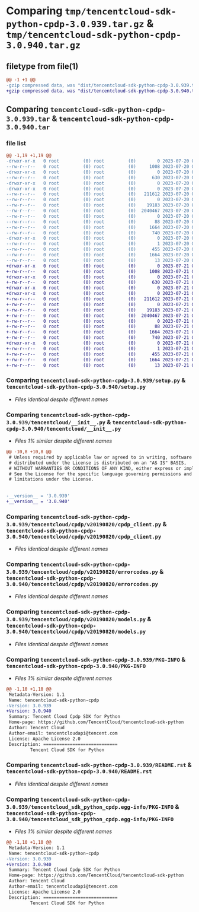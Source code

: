 # Comparing `tmp/tencentcloud-sdk-python-cpdp-3.0.939.tar.gz` & `tmp/tencentcloud-sdk-python-cpdp-3.0.940.tar.gz`

## filetype from file(1)

```diff
@@ -1 +1 @@
-gzip compressed data, was "dist/tencentcloud-sdk-python-cpdp-3.0.939.tar", last modified: Thu Jul 20 00:21:29 2023, max compression
+gzip compressed data, was "dist/tencentcloud-sdk-python-cpdp-3.0.940.tar", last modified: Fri Jul 21 00:26:28 2023, max compression
```

## Comparing `tencentcloud-sdk-python-cpdp-3.0.939.tar` & `tencentcloud-sdk-python-cpdp-3.0.940.tar`

### file list

```diff
@@ -1,19 +1,19 @@
-drwxr-xr-x   0 root         (0) root         (0)        0 2023-07-20 00:21:29.000000 tencentcloud-sdk-python-cpdp-3.0.939/
--rw-r--r--   0 root         (0) root         (0)     1008 2023-07-20 00:21:29.000000 tencentcloud-sdk-python-cpdp-3.0.939/setup.py
-drwxr-xr-x   0 root         (0) root         (0)        0 2023-07-20 00:21:29.000000 tencentcloud-sdk-python-cpdp-3.0.939/tencentcloud/
--rw-r--r--   0 root         (0) root         (0)      630 2023-07-20 00:21:29.000000 tencentcloud-sdk-python-cpdp-3.0.939/tencentcloud/__init__.py
-drwxr-xr-x   0 root         (0) root         (0)        0 2023-07-20 00:21:29.000000 tencentcloud-sdk-python-cpdp-3.0.939/tencentcloud/cpdp/
-drwxr-xr-x   0 root         (0) root         (0)        0 2023-07-20 00:21:29.000000 tencentcloud-sdk-python-cpdp-3.0.939/tencentcloud/cpdp/v20190820/
--rw-r--r--   0 root         (0) root         (0)   211612 2023-07-20 00:21:29.000000 tencentcloud-sdk-python-cpdp-3.0.939/tencentcloud/cpdp/v20190820/cpdp_client.py
--rw-r--r--   0 root         (0) root         (0)        0 2023-07-20 00:21:29.000000 tencentcloud-sdk-python-cpdp-3.0.939/tencentcloud/cpdp/v20190820/__init__.py
--rw-r--r--   0 root         (0) root         (0)    19183 2023-07-20 00:21:29.000000 tencentcloud-sdk-python-cpdp-3.0.939/tencentcloud/cpdp/v20190820/errorcodes.py
--rw-r--r--   0 root         (0) root         (0)  2040467 2023-07-20 00:21:29.000000 tencentcloud-sdk-python-cpdp-3.0.939/tencentcloud/cpdp/v20190820/models.py
--rw-r--r--   0 root         (0) root         (0)        0 2023-07-20 00:21:29.000000 tencentcloud-sdk-python-cpdp-3.0.939/tencentcloud/cpdp/__init__.py
--rw-r--r--   0 root         (0) root         (0)       88 2023-07-20 00:21:29.000000 tencentcloud-sdk-python-cpdp-3.0.939/setup.cfg
--rw-r--r--   0 root         (0) root         (0)     1664 2023-07-20 00:21:29.000000 tencentcloud-sdk-python-cpdp-3.0.939/PKG-INFO
--rw-r--r--   0 root         (0) root         (0)      740 2023-07-20 00:21:29.000000 tencentcloud-sdk-python-cpdp-3.0.939/README.rst
-drwxr-xr-x   0 root         (0) root         (0)        0 2023-07-20 00:21:29.000000 tencentcloud-sdk-python-cpdp-3.0.939/tencentcloud_sdk_python_cpdp.egg-info/
--rw-r--r--   0 root         (0) root         (0)        1 2023-07-20 00:21:29.000000 tencentcloud-sdk-python-cpdp-3.0.939/tencentcloud_sdk_python_cpdp.egg-info/dependency_links.txt
--rw-r--r--   0 root         (0) root         (0)      455 2023-07-20 00:21:29.000000 tencentcloud-sdk-python-cpdp-3.0.939/tencentcloud_sdk_python_cpdp.egg-info/SOURCES.txt
--rw-r--r--   0 root         (0) root         (0)     1664 2023-07-20 00:21:29.000000 tencentcloud-sdk-python-cpdp-3.0.939/tencentcloud_sdk_python_cpdp.egg-info/PKG-INFO
--rw-r--r--   0 root         (0) root         (0)       13 2023-07-20 00:21:29.000000 tencentcloud-sdk-python-cpdp-3.0.939/tencentcloud_sdk_python_cpdp.egg-info/top_level.txt
+drwxr-xr-x   0 root         (0) root         (0)        0 2023-07-21 00:26:28.000000 tencentcloud-sdk-python-cpdp-3.0.940/
+-rw-r--r--   0 root         (0) root         (0)     1008 2023-07-21 00:26:28.000000 tencentcloud-sdk-python-cpdp-3.0.940/setup.py
+drwxr-xr-x   0 root         (0) root         (0)        0 2023-07-21 00:26:28.000000 tencentcloud-sdk-python-cpdp-3.0.940/tencentcloud/
+-rw-r--r--   0 root         (0) root         (0)      630 2023-07-21 00:26:28.000000 tencentcloud-sdk-python-cpdp-3.0.940/tencentcloud/__init__.py
+drwxr-xr-x   0 root         (0) root         (0)        0 2023-07-21 00:26:28.000000 tencentcloud-sdk-python-cpdp-3.0.940/tencentcloud/cpdp/
+drwxr-xr-x   0 root         (0) root         (0)        0 2023-07-21 00:26:28.000000 tencentcloud-sdk-python-cpdp-3.0.940/tencentcloud/cpdp/v20190820/
+-rw-r--r--   0 root         (0) root         (0)   211612 2023-07-21 00:26:28.000000 tencentcloud-sdk-python-cpdp-3.0.940/tencentcloud/cpdp/v20190820/cpdp_client.py
+-rw-r--r--   0 root         (0) root         (0)        0 2023-07-21 00:26:28.000000 tencentcloud-sdk-python-cpdp-3.0.940/tencentcloud/cpdp/v20190820/__init__.py
+-rw-r--r--   0 root         (0) root         (0)    19183 2023-07-21 00:26:28.000000 tencentcloud-sdk-python-cpdp-3.0.940/tencentcloud/cpdp/v20190820/errorcodes.py
+-rw-r--r--   0 root         (0) root         (0)  2040467 2023-07-21 00:26:28.000000 tencentcloud-sdk-python-cpdp-3.0.940/tencentcloud/cpdp/v20190820/models.py
+-rw-r--r--   0 root         (0) root         (0)        0 2023-07-21 00:26:28.000000 tencentcloud-sdk-python-cpdp-3.0.940/tencentcloud/cpdp/__init__.py
+-rw-r--r--   0 root         (0) root         (0)       88 2023-07-21 00:26:28.000000 tencentcloud-sdk-python-cpdp-3.0.940/setup.cfg
+-rw-r--r--   0 root         (0) root         (0)     1664 2023-07-21 00:26:28.000000 tencentcloud-sdk-python-cpdp-3.0.940/PKG-INFO
+-rw-r--r--   0 root         (0) root         (0)      740 2023-07-21 00:26:28.000000 tencentcloud-sdk-python-cpdp-3.0.940/README.rst
+drwxr-xr-x   0 root         (0) root         (0)        0 2023-07-21 00:26:28.000000 tencentcloud-sdk-python-cpdp-3.0.940/tencentcloud_sdk_python_cpdp.egg-info/
+-rw-r--r--   0 root         (0) root         (0)        1 2023-07-21 00:26:28.000000 tencentcloud-sdk-python-cpdp-3.0.940/tencentcloud_sdk_python_cpdp.egg-info/dependency_links.txt
+-rw-r--r--   0 root         (0) root         (0)      455 2023-07-21 00:26:28.000000 tencentcloud-sdk-python-cpdp-3.0.940/tencentcloud_sdk_python_cpdp.egg-info/SOURCES.txt
+-rw-r--r--   0 root         (0) root         (0)     1664 2023-07-21 00:26:28.000000 tencentcloud-sdk-python-cpdp-3.0.940/tencentcloud_sdk_python_cpdp.egg-info/PKG-INFO
+-rw-r--r--   0 root         (0) root         (0)       13 2023-07-21 00:26:28.000000 tencentcloud-sdk-python-cpdp-3.0.940/tencentcloud_sdk_python_cpdp.egg-info/top_level.txt
```

### Comparing `tencentcloud-sdk-python-cpdp-3.0.939/setup.py` & `tencentcloud-sdk-python-cpdp-3.0.940/setup.py`

 * *Files identical despite different names*

### Comparing `tencentcloud-sdk-python-cpdp-3.0.939/tencentcloud/__init__.py` & `tencentcloud-sdk-python-cpdp-3.0.940/tencentcloud/__init__.py`

 * *Files 1% similar despite different names*

```diff
@@ -10,8 +10,8 @@
 # Unless required by applicable law or agreed to in writing, software
 # distributed under the License is distributed on an "AS IS" BASIS,
 # WITHOUT WARRANTIES OR CONDITIONS OF ANY KIND, either express or implied.
 # See the License for the specific language governing permissions and
 # limitations under the License.
 
 
-__version__ = '3.0.939'
+__version__ = '3.0.940'
```

### Comparing `tencentcloud-sdk-python-cpdp-3.0.939/tencentcloud/cpdp/v20190820/cpdp_client.py` & `tencentcloud-sdk-python-cpdp-3.0.940/tencentcloud/cpdp/v20190820/cpdp_client.py`

 * *Files identical despite different names*

### Comparing `tencentcloud-sdk-python-cpdp-3.0.939/tencentcloud/cpdp/v20190820/errorcodes.py` & `tencentcloud-sdk-python-cpdp-3.0.940/tencentcloud/cpdp/v20190820/errorcodes.py`

 * *Files identical despite different names*

### Comparing `tencentcloud-sdk-python-cpdp-3.0.939/tencentcloud/cpdp/v20190820/models.py` & `tencentcloud-sdk-python-cpdp-3.0.940/tencentcloud/cpdp/v20190820/models.py`

 * *Files identical despite different names*

### Comparing `tencentcloud-sdk-python-cpdp-3.0.939/PKG-INFO` & `tencentcloud-sdk-python-cpdp-3.0.940/PKG-INFO`

 * *Files 1% similar despite different names*

```diff
@@ -1,10 +1,10 @@
 Metadata-Version: 1.1
 Name: tencentcloud-sdk-python-cpdp
-Version: 3.0.939
+Version: 3.0.940
 Summary: Tencent Cloud Cpdp SDK for Python
 Home-page: https://github.com/TencentCloud/tencentcloud-sdk-python
 Author: Tencent Cloud
 Author-email: tencentcloudapi@tencent.com
 License: Apache License 2.0
 Description: ============================
         Tencent Cloud SDK for Python
```

### Comparing `tencentcloud-sdk-python-cpdp-3.0.939/README.rst` & `tencentcloud-sdk-python-cpdp-3.0.940/README.rst`

 * *Files identical despite different names*

### Comparing `tencentcloud-sdk-python-cpdp-3.0.939/tencentcloud_sdk_python_cpdp.egg-info/PKG-INFO` & `tencentcloud-sdk-python-cpdp-3.0.940/tencentcloud_sdk_python_cpdp.egg-info/PKG-INFO`

 * *Files 1% similar despite different names*

```diff
@@ -1,10 +1,10 @@
 Metadata-Version: 1.1
 Name: tencentcloud-sdk-python-cpdp
-Version: 3.0.939
+Version: 3.0.940
 Summary: Tencent Cloud Cpdp SDK for Python
 Home-page: https://github.com/TencentCloud/tencentcloud-sdk-python
 Author: Tencent Cloud
 Author-email: tencentcloudapi@tencent.com
 License: Apache License 2.0
 Description: ============================
         Tencent Cloud SDK for Python
```

